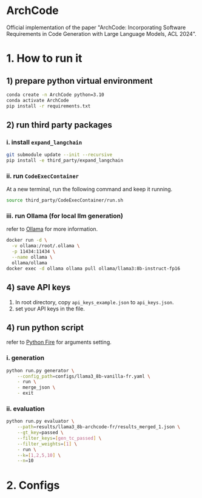 # ArchCode

Official implementation of the paper "ArchCode: Incorporating Software Requirements in Code Generation with Large Language Models, ACL 2024".

# 1. How to run it

## 1) prepare python virtual environment

```bash
conda create -n ArchCode python=3.10
conda activate ArchCode
pip install -r requirements.txt
```

## 2) run third party packages

### i. install `expand_langchain`

```bash
git submodule update --init --recursive
pip install -e third_party/expand_langchain
```

### ii. run `CodeExecContainer`

At a new terminal, run the following command and keep it running.

```bash
source third_party/CodeExecContainer/run.sh
```

### iii. run Ollama (for local llm generation)

refer to [Ollama](https://github.com/ollama/ollama) for more information.

```bash
docker run -d \
  -v ollama:/root/.ollama \
  -p 11434:11434 \
  --name ollama \
  ollama/ollama
docker exec -d ollama ollama pull ollama/llama3:8b-instruct-fp16
```

## 4) save API keys

1. In root directory, copy `api_keys_example.json` to `api_keys.json`.
2. set your API keys in the file.

## 4) run python script

refer to [Python Fire](https://google.github.io/python-fire/guide/) for arguments setting.

### i. generation

```bash
python run.py generator \
    --config_path=configs/llama3_8b-vanilla-fr.yaml \
    - run \
    - merge_json \
    - exit
```

### ii. evaluation

```bash
python run.py evaluator \
    --path=results/llama3_8b-archcode-fr/results_merged_1.json \
    --gt_key=passed \
    --filter_keys=[gen_tc_passed] \
    --filter_weights=[1] \
    - run \
    --k=[1,2,5,10] \
    --n=10
```

# 2. Configs

<!-- todo: add explanation about configs -->
